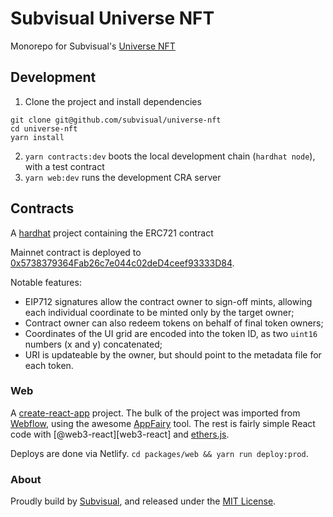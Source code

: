 # Subvisual Universe NFT

[website]: https://holidays.subvisual.com
[hardhat]: https://hardhat.org
[etherscan]: https://etherscan.io/address/0x5738379364Fab26c7e044c02deD4ceef93333D84
[cra]: https://create-react-app.dev/
[webflow]: https://webflow.com
[appfairy]: https://github.com/DAB0mB/Appfairy
[@web3-react]: https://github.com/NoahZinsmeister/web3-react
[ethersjs]: https://docs.ethers.io/
[subvisual]: https://subvisual.com

Monorepo for Subvisual's [Universe NFT][website]

## Development

1. Clone the project and install dependencies

```
git clone git@github.com/subvisual/universe-nft
cd universe-nft
yarn install
```

2. `yarn contracts:dev` boots the local development chain (`hardhat node`), with a test contract
3. `yarn web:dev` runs the development CRA server

## Contracts

A [hardhat][hardhat] project containing the ERC721 contract

Mainnet contract is deployed to
[0x5738379364Fab26c7e044c02deD4ceef93333D84][etherscan].

Notable features:
* EIP712 signatures allow the contract owner to sign-off mints, allowing each
  individual coordinate to be minted only by the target owner;
* Contract owner can also redeem tokens on behalf of final token owners;
* Coordinates of the UI grid are encoded into the token ID, as two `uint16`
  numbers (x and y) concatenated;
* URI is updateable by the owner, but should point to the metadata file for each
  token.

### Web

A [create-react-app][cra] project.
The bulk of the project was imported from [Webflow][webflow], using the awesome
[AppFairy][appfairy] tool.
The rest is fairly simple React code with [@web3-react][web3-react] and
[ethers.js][ethersjs].

Deploys are done via Netlify. `cd packages/web && yarn run deploy:prod`.

### About

Proudly build by [Subvisual][subvisual], and released under the [MIT License](./LICENSE.md).
